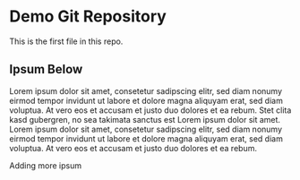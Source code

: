 # Demo Git Repository

This is the first file in this repo.

## Ipsum Below

Lorem ipsum dolor sit amet, consetetur sadipscing elitr, 
sed diam nonumy eirmod tempor invidunt ut labore et dolore magna aliquyam erat, 
sed diam voluptua. At vero eos et accusam et justo duo dolores et ea rebum.
 Stet clita kasd gubergren, no sea takimata sanctus est Lorem ipsum dolor sit amet.
  Lorem ipsum dolor sit amet, consetetur sadipscing elitr, sed diam nonumy 
  eirmod tempor invidunt ut labore et dolore magna aliquyam erat, sed diam voluptua. 
  At vero eos et accusam et justo duo dolores et ea rebum.
  
  Adding more ipsum
  